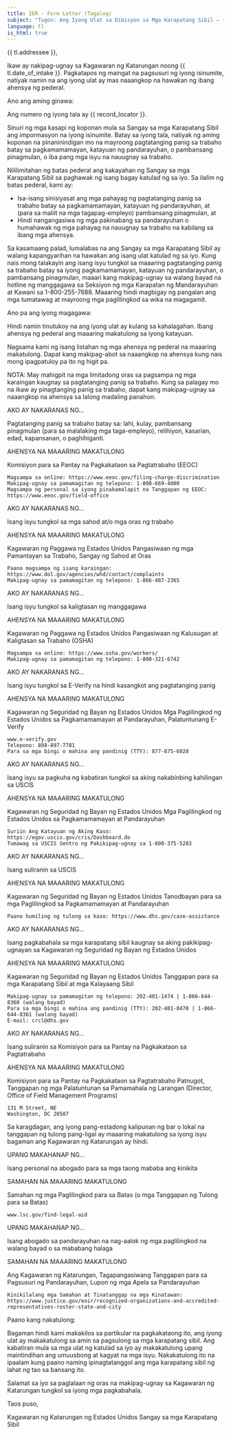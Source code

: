 ```yaml
---
title: IER - Form Letter (Tagalog)
subject: "Tugon: Ang Iyong Ulat sa Dibisyon sa Mga Karapatang Sibil – {{ record_locator }} mula sa Seksyon na {{ tl.section_name }}"
language: tl
is_html: true
---
```

{{ tl.addressee }},

Ikaw ay nakipag-ugnay sa Kagawaran ng Katarungan noong {{ tl.date_of_intake }}.  Pagkatapos ng maingat na pagsusuri ng iyong isinumite, natiyak namin na ang iyong ulat ay mas naaangkop na hawakan ng ibang ahensya ng pederal.


Ano ang aming ginawa:

Ang numero ng iyong tala ay {{ record_locator }}.

Sinuri ng mga kasapi ng koponan mula sa Sangay sa mga Karapatang Sibil ang impormasyon na iyong isinumite.  Batay sa iyong tala, natiyak ng aming koponan na pinaninindigan mo na mayroong pagtatanging panig sa trabaho batay sa pagkamamamayan, katayuan ng pandarayuhan, o pambansang pinagmulan, o iba pang mga isyu na nauugnay sa trabaho.

Nililimitahan ng batas pederal ang kakayahan ng Sangay sa mga Karapatang Sibil sa paghawak ng isang bagay katulad ng sa iyo.  Sa ilalim ng batas pederal, kami ay:

  - Isa-isang sinisiyasat ang mga pahayag ng pagtatanging panig sa trabaho batay sa pagkamamamayan, katayuan ng pandarayuhan, at (para sa maliit na mga tagapag-empleyo) pambansang pinagmulan, at
  - Hindi nangangasiwa ng mga pakinabang sa pandarayuhan o humahawak ng mga pahayag na nauugnay sa trabaho na kabilang sa ibang mga ahensya.

Sa kasamaang palad, lumalabas na ang Sangay sa mga Karapatang Sibil ay walang kapangyarihan na hawakan ang isang ulat katulad ng sa iyo.  Kung nais mong talakayin ang isang isyu tungkol sa maaaring pagtatanging panig sa trabaho batay sa iyong pagkamamamayan, katayuan ng pandarayuhan, o pambansang pinagmulan, maaari kang makipag-ugnay sa walang bayad na hotline ng manggagawa sa Seksiyon ng mga Karapatan ng Mandarayuhan at Kawani sa 1-800-255-7688.  Maaaring hindi magbigay ng pangalan ang mga tumatawag at mayroong mga paglilingkod sa wika na magagamit.


Ano pa ang iyong magagawa:

Hindi namin tinutukoy na ang iyong ulat ay kulang sa kahalagahan.  Ibang ahensya ng pederal ang maaaring makatulong sa iyong katayuan.

Nagsama kami ng isang listahan ng mga ahensya ng pederal na maaaring makatulong.  Dapat kang makipag-abot sa naaangkop na ahensya kung nais mong ipagpatuloy pa ito ng higit pa.

NOTA: May mahigpit na mga limitadong oras sa pagsampa ng mga karaingan kaugnay sa pagtatanging panig sa trabaho.  Kung sa palagay mo na ikaw ay pinagtanging panig sa trabaho, dapat kang makipag-ugnay sa naaangkop na ahensya sa lalong madaling panahon.


AKO AY NAKARANAS NG…

Pagtatanging panig sa trabaho batay sa: lahi, kulay, pambansang pinagmulan (para sa malalaking mga taga-empleyo), relihiyon, kasarian, edad, kapansanan, o paghihiganti.

AHENSYA NA MAAARING MAKATULONG

Komisiyon para sa Pantay na Pagkakataon sa Pagtatrabaho (EEOC)

    Magsampa sa online: https://www.eeoc.gov/filing-charge-discrimination
    Makipag-ugnay sa pamamagitan ng telepono: 1-800-669-4000
    Magsampa ng personal sa iyong pinakamalapit na Tanggapan ng EEOC: https://www.eeoc.gov/field-office


AKO AY NAKARANAS NG…

Isang isyu tungkol sa mga sahod at/o mga oras ng trabaho

AHENSYA NA MAAARING MAKATULONG

Kagawaran ng Paggawa ng Estados Unidos
Pangasiwaan ng mga Pamantayan sa Trabaho, Sangay ng Sahod at Oras

    Paano magsampa ng isang karaingan: https://www.dol.gov/agencies/whd/contact/complaints
    Makipag-ugnay sa pamamagitan ng telepono: 1-866-487-2365


AKO AY NAKARANAS NG…

Isang isyu tungkol sa kaligtasan ng manggagawa

AHENSYA NA MAAARING MAKATULONG

Kagawaran ng Paggawa ng Estados Unidos
Pangasiwaan ng Kalusugan at Kaligtasan sa Trabaho (OSHA)

    Magsampa sa online: https://www.osha.gov/workers/
    Makipag-ugnay sa pamamagitan ng telepono: 1-800-321-6742


AKO AY NAKARANAS NG…

Isang isyu tungkol sa E-Verify na hindi kasangkot ang pagtatanging panig

AHENSYA NA MAAARING MAKATULONG

Kagawaran ng Seguridad ng Bayan ng Estados Unidos
Mga Paglilingkod ng Estados Unidos sa Pagkamamamayan at Pandarayuhan, Palatuntunang E-Verify

    www.e-verify.gov
    Telepono: 888-897-7781
    Para sa mga bingi o mahina ang pandinig (TTY): 877-875-6028


AKO AY NAKARANAS NG…

Isang isyu sa pagkuha ng kabatiran tungkol sa aking nakabinbing kahilingan sa USCIS

AHENSYA NA MAAARING MAKATULONG

Kagawaran ng Seguridad ng Bayan ng Estados Unidos
Mga Paglilingkod ng Estados Unidos sa Pagkamamamayan at Pandarayuhan

    Suriin Ang Katayuan ng Aking Kaso: https://egov.uscis.gov/cris/Dashboard.do
    Tumawag sa USCIS Sentro ng Pakikipag-ugnay sa 1-800-375-5283


AKO AY NAKARANAS NG…

Isang suliranin sa USCIS

AHENSYA NA MAAARING MAKATULONG

Kagawaran ng Seguridad ng Bayan ng Estados Unidos
Tanodbayan para sa mga Paglilingkod sa Pagkamamamayan at Pandarayuhan

    Paano humiling ng tulong sa kaso: https://www.dhs.gov/case-assistance


AKO AY NAKARANAS NG…

Isang pagkabahala sa mga karapatang sibil kaugnay sa aking pakikipag-ugnayan sa Kagawaran ng Seguridad ng Bayan ng Estados Unidos

AHENSYA NA MAAARING MAKATULONG

Kagawaran ng Seguridad ng Bayan ng Estados Unidos
Tanggapan para sa mga Karapatang Sibil at mga Kalayaang Sibil

    Makipag-ugnay sa pamamagitan ng telepono: 202-401-1474 | 1-866-644-8360 (walang bayad)
    Para sa mga bingi o mahina ang pandinig (TTY): 202-401-0470 | 1-866-644-8361 (walang bayad)
    E-mail: crcl@dhs.gov


AKO AY NAKARANAS NG…

Isang suliranin sa Komisiyon para sa Pantay na Pagkakataon sa Pagtatrabaho

AHENSYA NA MAAARING MAKATULONG

Komisiyon para sa Pantay na Pagkakataon sa Pagtatrabaho
Patnugot, Tanggapan ng mga Palatuntunan sa Pamamahala ng Larangan (Director, Office of Field Management Programs)

    131 M Street, NE 
    Washington, DC 20507


Sa karagdagan, ang iyong pang-estadong kalipunan ng bar o lokal na tanggapan ng tulong pang-ligal ay maaaring makatulong sa iyong isyu bagaman ang Kagawaran ng Katarungan ay hindi.


UPANG MAKAHANAP NG…

Isang personal na abogado para sa mga taong mababa ang kinikita

SAMAHAN NA MAAARING MAKATULONG

Samahan ng mga Paglilingkod para sa Batas (o mga Tanggapan ng Tulong para sa Batas)

    www.lsc.gov/find-legal-aid


UPANG MAKAHANAP NG…

Isang abogado sa pandarayuhan na nag-aalok ng mga paglilingkod na walang bayad o sa mababang halaga

SAMAHAN NA MAAARING MAKATULONG

Ang Kagawaran ng Katarungan, Tagapangasiwang Tanggapan para sa Pagsusuri ng Pandarayuhan, Lupon ng mga Apela sa Pandarayuhan

    Kinikilalang mga Samahan at Tinatanggap na mga Kinatawan: https://www.justice.gov/eoir/recognized-organizations-and-accredited-representatives-roster-state-and-city


Paano kang nakatulong:

Bagaman hindi kami makakilos sa partikular na pagkakataong ito, ang iyong ulat ay makakatulong sa amin sa pagsulong sa mga karapatang sibil.  Ang kabatiran mula sa mga ulat ng katulad sa iyo ay makakatulong upang maintindihan ang umuusbong at kagyat na mga isyu.  Nakakatulong ito na ipaalam kung paano naming ipinagtatanggol ang mga karapatang sibil ng lahat ng tao sa bansang ito.

Salamat sa iyo sa paglalaan ng oras na makipag-ugnay sa Kagawaran ng Katarungan tungkol sa iyong mga pagkabahala.


Taos puso,

Kagawaran ng Katarungan ng Estados Unidos
Sangay sa mga Karapatang Sibil

